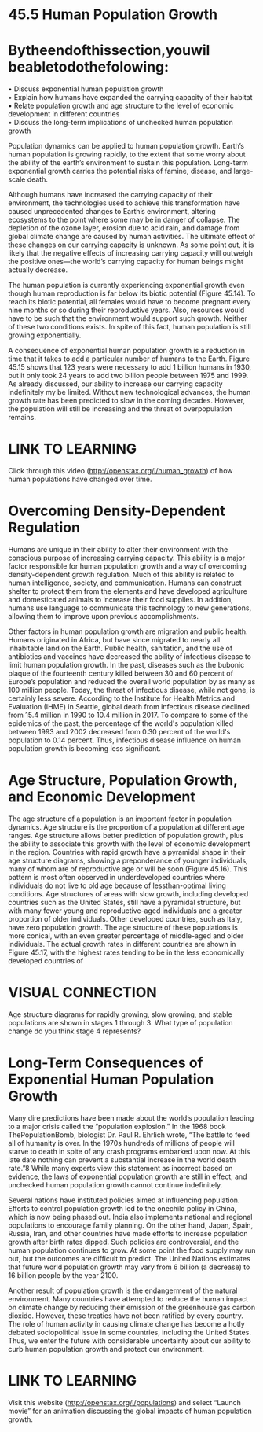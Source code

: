 # 45.5 Human Population Growth

# Bytheendofthissection,youwil beabletodothefolowing:

• Discuss exponential human population growth   
• Explain how humans have expanded the carrying capacity of their habitat   
• Relate population growth and age structure to the level of economic development in different countries   
• Discuss the long-term implications of unchecked human population growth

Population dynamics can be applied to human population growth. Earth’s human population is growing rapidly, to the extent that some worry about the ability of the earth’s environment to sustain this population. Long-term exponential growth carries the potential risks of famine, disease, and large-scale death.

Although humans have increased the carrying capacity of their environment, the technologies used to achieve this transformation have caused unprecedented changes to Earth’s environment, altering ecosystems to the point where some may be in danger of collapse. The depletion of the ozone layer, erosion due to acid rain, and damage from global climate change are caused by human activities. The ultimate effect of these changes on our carrying capacity is unknown. As some point out, it is likely that the negative effects of increasing carrying capacity will outweigh the positive ones—the world’s carrying capacity for human beings might actually decrease.

The human population is currently experiencing exponential growth even though human reproduction is far below its biotic potential (Figure 45.14). To reach its biotic potential, all females would have to become pregnant every nine months or so during their reproductive years. Also, resources would have to be such that the environment would support such growth. Neither of these two conditions exists. In spite of this fact, human population is still growing exponentially.

A consequence of exponential human population growth is a reduction in time that it takes to add a particular number of humans to the Earth. Figure 45.15 shows that 123 years were necessary to add 1 billion humans in 1930, but it only took 24 years to add two billion people between 1975 and 1999. As already discussed, our ability to increase our carrying capacity indefinitely my be limited. Without new technological advances, the human growth rate has been predicted to slow in the coming decades. However, the population will still be increasing and the threat of overpopulation remains.

# LINK TO LEARNING

Click through this video (http://openstax.org/l/human_growth) of how human populations have changed over time.

# Overcoming Density-Dependent Regulation

Humans are unique in their ability to alter their environment with the conscious purpose of increasing carrying capacity. This ability is a major factor responsible for human population growth and a way of overcoming density-dependent growth regulation. Much of this ability is related to human intelligence, society, and communication. Humans can construct shelter to protect them from the elements and have developed agriculture and domesticated animals to increase their food supplies. In addition, humans use language to communicate this technology to new generations, allowing them to improve upon previous accomplishments.

Other factors in human population growth are migration and public health. Humans originated in Africa, but have since migrated to nearly all inhabitable land on the Earth. Public health, sanitation, and the use of antibiotics and vaccines have decreased the ability of infectious disease to limit human population growth. In the past, diseases such as the bubonic plaque of the fourteenth century killed between 30 and 60 percent of Europe’s population and reduced the overall world population by as many as 100 million people. Today, the threat of infectious disease, while not gone, is certainly less severe. According to the Institute for Health Metrics and Evaluation (IHME) in Seattle, global death from infectious disease declined from 15.4 million in 1990 to 10.4 million in 2017. To compare to some of the epidemics of the past, the percentage of the world's population killed between 1993 and 2002 decreased from 0.30 percent of the world's population to 0.14 percent. Thus, infectious disease influence on human population growth is becoming less significant.

# Age Structure, Population Growth, and Economic Development

The age structure of a population is an important factor in population dynamics. Age structure is the proportion of a population at different age ranges. Age structure allows better prediction of population growth, plus the ability to associate this growth with the level of economic development in the region. Countries with rapid growth have a pyramidal shape in their age structure diagrams, showing a preponderance of younger individuals, many of whom are of reproductive age or will be soon (Figure 45.16). This pattern is most often observed in underdeveloped countries where individuals do not live to old age because of lessthan-optimal living conditions. Age structures of areas with slow growth, including developed countries such as the United States, still have a pyramidal structure, but with many fewer young and reproductive-aged individuals and a greater proportion of older individuals. Other developed countries, such as Italy, have zero population growth. The age structure of these populations is more conical, with an even greater percentage of middle-aged and older individuals. The actual growth rates in different countries are shown in Figure 45.17, with the highest rates tending to be in the less economically developed countries of

# VISUAL CONNECTION

Age structure diagrams for rapidly growing, slow growing, and stable populations are shown in stages 1 through 3. What type of population change do you think stage 4 represents?

# Long-Term Consequences of Exponential Human Population Growth

Many dire predictions have been made about the world’s population leading to a major crisis called the “population explosion.” In the 1968 book ThePopulationBomb, biologist Dr. Paul R. Ehrlich wrote, “The battle to feed all of humanity is over. In the 1970s hundreds of millions of people will starve to death in spite of any crash programs embarked upon now. At this late date nothing can prevent a substantial increase in the world death rate.”8 While many experts view this statement as incorrect based on evidence, the laws of exponential population growth are still in effect, and unchecked human population growth cannot continue indefinitely.

Several nations have instituted policies aimed at influencing population. Efforts to control population growth led to the onechild policy in China, which is now being phased out. India also implements national and regional populations to encourage family planning. On the other hand, Japan, Spain, Russia, Iran, and other countries have made efforts to increase population growth after birth rates dipped. Such policies are controversial, and the human population continues to grow. At some point the food supply may run out, but the outcomes are difficult to predict. The United Nations estimates that future world population growth may vary from 6 billion (a decrease) to 16 billion people by the year 2100.



Another result of population growth is the endangerment of the natural environment. Many countries have attempted to reduce the human impact on climate change by reducing their emission of the greenhouse gas carbon dioxide. However, these treaties have not been ratified by every country. The role of human activity in causing climate change has become a hotly debated sociopolitical issue in some countries, including the United States. Thus, we enter the future with considerable uncertainty about our ability to curb human population growth and protect our environment.

# LINK TO LEARNING

Visit this website (http://openstax.org/l/populations) and select “Launch movie” for an animation discussing the global impacts of human population growth.